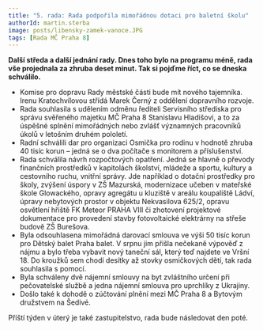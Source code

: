 ```yaml
---
title: "5. rada: Rada podpořila mimořádnou dotaci pro baletní školu"
authorId: martin.sterba
image: posts/libensky-zamek-vanoce.JPG
tags: [Rada MČ Praha 8]
---
```


**Další středa a další jednání rady. Dnes toho bylo na programu méně, rada vše projednala za zhruba deset minut. Tak si pojďme říct, co se dneska schválilo.** 

- Komise pro dopravu Rady městské části bude mít nového tajemníka. Irenu Kratochvílovou střídá Marek Černý z oddělení dopravního rozvoje. 
- Rada souhlasila s udělením odměnu řediteli Servisního střediska pro správu svěřeného majetku MČ Praha 8 Stanislavu Hladišovi, a to za úspěšné splnění mimořádných nebo zvlášť významných pracovníků úkolů v letošním druhém pololetí. 
- Radní schválili dar pro organizaci Osmička pro rodinu v hodnotě zhruba 40 tisíc korun – jedná se o dva počítače s monitorem a příslušenství. 
- Rada schválila návrh rozpočtových opatření. Jedná se hlavně o převody finančních prostředků v kapitolách školství, mládeže a sportu, kultury a cestovního ruchu, vnitřní správy. Jde například o dotační prostředky pro školy, zvýšení úspory v ZŠ Mazurská, modernizace učeben v mateřské škole Glowackého, opravy agregátu u kluziště v areálu koupaliště Ládví, úpravy nebytových prostor v objektu Nekvasilova 625/2, opravu osvětlení hřiště FK Meteor PRAHA VIII či zhotovení projektové dokumentace pro provedení stavby fotovoltaické elektrárny na střeše budově ZŠ Burešova.
- Byla odsouhlasena mimořádná darovací smlouva ve výši 50 tisíc korun pro Dětský balet Praha balet. V srpnu jim přišla nečekaně výpověď z nájmu a bylo třeba vybavit nový taneční sál, který teď najdete ve Vršní 18. Do kroužků sem chodí desítky až stovky osmičkových dětí, tak rada souhlasila s pomocí.
- Byla schváleny dvě nájemní smlouvy na byt zvláštního určení při pečovatelské službě a jedna nájemní smlouva pro uprchlíky z Ukrajiny.
- Došlo také k dohodě o zúčtování plnění mezi MČ Praha 8 a Bytovým družstvem na Šedivé. 

Příští týden v úterý je také zastupitelstvo, rada bude následovat den poté.
